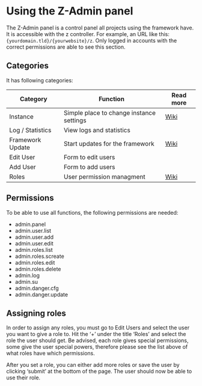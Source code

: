 # Using the Z-Admin panel
The Z-Admin panel is a control panel all projects using the framework have. It is accessible with the z controller. For example, an URL like this: `{yourdomain.tld}/{yourwebsite}/z`. Only logged in accounts with the correct permissions are able to see this section.

## Categories
It has following categories:

| Category | Function | Read more |
| -------- | -------- | -------- |
| Instance | Simple place to change instance settings| [Wiki](https://git.zierhut-it.de/Zierhut-IT/z_framework/wiki/The-Booter-Settings) |
| Log / Statistics | View logs and statistics
| Framework Update | Start updates for the framework | [Wiki](https://git.zierhut-it.de/Zierhut-IT/z_framework/wiki/Updating-to-the-newest-version-of-the-framework)
| Edit User | Form to edit users
| Add User | Form to add users
| Roles | User permission managment | [Wiki](https://git.zierhut-it.de/Zierhut-IT/z_framework/wiki/Using-the-Permissions-System)


## Permissions
To be able to use all functions, the following permissions are needed:

- admin.panel
- admin.user.list
- admin.user.add
- admin.user.edit
- admin.roles.list
- admin.roles.screate
- admin.roles.edit
- admin.roles.delete
- admin.log
- admin.su
- admin.danger.cfg
- admin.danger.update

## Assigning roles
In order to assign any roles, you must go to Edit Users and select the user you want to give a role to. Hit the ‘+’ under the title ‘Roles’ and select the role the user should get.
Be advised, each role gives special permissions, some give the user special powers, therefore please see the list above of what roles have which permissions.

After you set a role, you can either add more roles or save the user by clicking ‘submit’ at the bottom of the page. The user should now be able to use their role.
